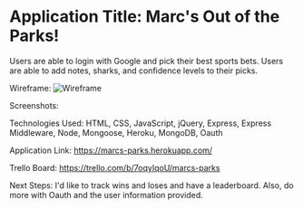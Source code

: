 <h1>
Application Title:
Marc's Out of the Parks!
</h1>

Users are able to login with Google and pick their best sports bets. Users are able to add notes, sharks, and confidence levels to their picks. 


Wireframe:
![Wireframe](relative/path/to/wireframeMarc.png?raw=true "Wireframe")

Screenshots:



Technologies Used: HTML, CSS, JavaScript, jQuery, Express, Express Middleware, Node, Mongoose, Heroku, MongoDB, Oauth

Application Link:
https://marcs-parks.herokuapp.com/

Trello Board:
https://trello.com/b/7oqyIqoU/marcs-parks

Next Steps: 
I'd like to track wins and loses and have a leaderboard. Also, do more with Oauth and the user information provided. 
